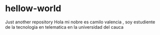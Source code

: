 # hellow-world
Just another repository
Hola mi nobre es camilo valencia , soy estudiente de la tecnologia en telematica 
en la universidad del cauca
